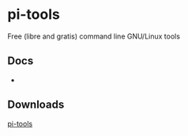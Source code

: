 # pi-tools

Free (libre and gratis) command line GNU/Linux tools

## Docs
-

## Downloads
[pi-tools](https://gitlab.com/pi_pi3/pi-tools)
